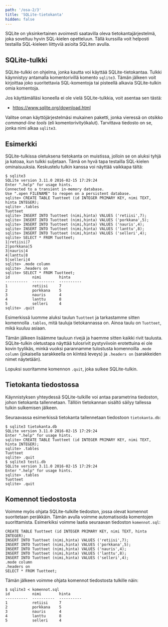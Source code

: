 ```yaml
---
path: '/osa-2/3'
title: 'SQLite-tietokanta'
hidden: false
---
```


SQLite on yksinkertainen avoimesti saatavilla oleva tietokantajärjestelmä,
joka soveltuu hyvin SQL-kielen opetteluun.
Tällä kurssilla voit helposti testailla SQL-kieleen
liittyviä asioita SQLiten avulla.

## SQLite-tulkki

SQLite-tulkki on ohjelma, jonka kautta voi käyttää
SQLite-tietokantaa.
Tulkki käynnistyy antamalla komentorivillä komento `sqlite3`.
Tämän jälkeen voit kirjoittaa joko suoritettavia SQL-komentoja tai
pisteellä alkavia SQLite-tulkin omia komentoja.

Jos käyttämälläsi koneella ei ole vielä SQLite-tulkkia,
voit asentaa sen tästä:

* https://www.sqlite.org/download.html

Valitse oman käyttöjärjestelmäsi mukainen paketti,
jonka vieressä on otsikko _command-line tools_
(eli komentorivityökalut).
Tarvittava tiedosto on se, jonka nimi alkaa `sqlite3`.

## Esimerkki

SQLite-tulkissa oletuksena
tietokanta on muistissa,
jolloin se on aluksi tyhjä ja katoaa,
kun tulkki suljetaan.
Tämä on hyvä tapa testailla SQL-kielen ominaisuuksia.
Keskustelu tulkin kanssa voi näyttää vaikkapa tältä:

```x
$ sqlite3
SQLite version 3.11.0 2016-02-15 17:29:24
Enter ".help" for usage hints.
Connected to a transient in-memory database.
Use ".open FILENAME" to reopen on a persistent database.
sqlite> CREATE TABLE Tuotteet (id INTEGER PRIMARY KEY, nimi TEXT, hinta INTEGER);
sqlite> .tables
Tuotteet
sqlite> INSERT INTO Tuotteet (nimi,hinta) VALUES ('retiisi',7);
sqlite> INSERT INTO Tuotteet (nimi,hinta) VALUES ('porkkana',5);
sqlite> INSERT INTO Tuotteet (nimi,hinta) VALUES ('nauris',4);
sqlite> INSERT INTO Tuotteet (nimi,hinta) VALUES ('lanttu',8);
sqlite> INSERT INTO Tuotteet (nimi,hinta) VALUES ('selleri',4);
sqlite> SELECT * FROM Tuotteet;
1|retiisi|7
2|porkkana|5
3|nauris|4
4|lanttu|8
5|selleri|4
sqlite> .mode column
sqlite> .headers on
sqlite> SELECT * FROM Tuotteet;
id          nimi        hinta     
----------  ----------  ----------
1           retiisi     7         
2           porkkana    5         
3           nauris      4         
4           lanttu      8         
5           selleri     4         
sqlite> .quit
```

Esimerkissä luomme aluksi taulun `Tuotteet`
ja tarkastamme sitten komennolla `.tables`,
mitä tauluja tietokannassa on.
Ainoa taulu on `Tuotteet`, mikä kuuluu asiaan.

Tämän jälkeen lisäämme tauluun rivejä
ja haemme sitten kaikki rivit taulusta.
SQLite-tulkin oletustapa näyttää tulosrivit pystyviivoin erotettuina
ei ole kovin tyylikäs,
minkä vuoksi parannamme tulostusta komennoilla
`.mode column` (jokaisella sarakkeella on kiinteä leveys) ja
`.headers on` (sarakkeiden nimet näytetään).

Lopuksi suoritamme komennon `.quit`, joka sulkee SQLite-tulkin.

## Tietokanta tiedostossa

Käynnistyksen yhteydessä SQLite-tulkille voi antaa parametrina tiedoston,
johon tietokanta tallennetaan.
Tällöin tietokannan sisältö säilyy tallessa tulkin sulkemisen jälkeen.

Seuraavassa esimerkissä tietokanta tallennetaan
tiedostoon `tietokanta.db`:

```x
$ sqlite3 tietokanta.db
SQLite version 3.11.0 2016-02-15 17:29:24
Enter ".help" for usage hints.
sqlite> CREATE TABLE Tuotteet (id INTEGER PRIMARY KEY, nimi TEXT, hinta INTEGER);
sqlite> .tables
Tuotteet
sqlite> .quit
$ sqlite3 testi.db
SQLite version 3.11.0 2016-02-15 17:29:24
Enter ".help" for usage hints.
sqlite> .tables
Tuotteet
sqlite> .quit
```

## Komennot tiedostosta

Voimme myös ohjata SQLite-tulkille tiedoston,
jossa olevat komennot suoritetaan peräkkäin.
Tämän avulla voimme automatisoida komentojen suorittamista.
Esimerkiksi voimme laatia seuraavan tiedoston `komennot.sql`:

```x
CREATE TABLE Tuotteet (id INTEGER PRIMARY KEY, nimi TEXT, hinta INTEGER);
INSERT INTO Tuotteet (nimi,hinta) VALUES ('retiisi',7);
INSERT INTO Tuotteet (nimi,hinta) VALUES ('porkkana',5);
INSERT INTO Tuotteet (nimi,hinta) VALUES ('nauris',4);
INSERT INTO Tuotteet (nimi,hinta) VALUES ('lanttu',8);
INSERT INTO Tuotteet (nimi,hinta) VALUES ('selleri',4);
.mode column
.headers on
SELECT * FROM Tuotteet;
```

Tämän jälkeen voimme ohjata komennot tiedostosta tulkille näin:

```x
$ sqlite3 < komennot.sql
id          nimi        hinta     
----------  ----------  ----------
1           retiisi     7         
2           porkkana    5         
3           nauris      4         
4           lanttu      8         
5           selleri     4         
```
